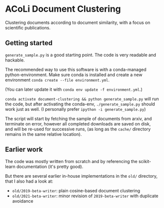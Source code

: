 # ACoLi Document Clustering

Clustering documents according to document similarity, with a focus on scientific publications.

## Getting started

`generate_sample.py` is a good starting point. The code is very readable and hackable.

The recommended way to use this software is with a conda-managed python-environment.
Make sure conda is installed and create a new environment `conda create --file environment.yml`.

(You can later update it with `conda env update -f environment.yml`.)

`conda activate document-clustering && python generate_sample.py`
will run the code, but after activating the conda-env,
`./generate_sample.py` should work just as well.
(I personally prefer `ipython -i generate_sample.py`)

The script will start by fetching the sample of documents from arxiv, and terminate on error,
however all completed downloads are saved on disk, and will be re-used for successive runs,
(as long as the `cache/` directory remains in the same relative location).

## Earlier work

The code was mostly written from scratch and by referencing the scikit-learn documentation (it's pretty good).

But there are several earlier in-house implementations in the `old/` directory, that I also had a look at:

- `old/2019-beta-writer`: plain cosine-based document clustering
- `old/2021-beta-writer`: minor revision of `2019-beta-writer` with duplicate avoidance
